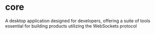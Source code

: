 # core
A desktop application designed for developers, offering a suite of tools essential for building  products utilizing the WebSockets protocol
